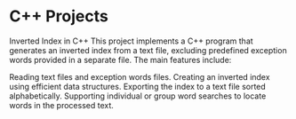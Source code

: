 # C++ Projects

Inverted Index in C++
This project implements a C++ program that generates an inverted index from a text file, excluding predefined exception words provided in a separate file. The main features include:

Reading text files and exception words files.
Creating an inverted index using efficient data structures.
Exporting the index to a text file sorted alphabetically.
Supporting individual or group word searches to locate words in the processed text.
